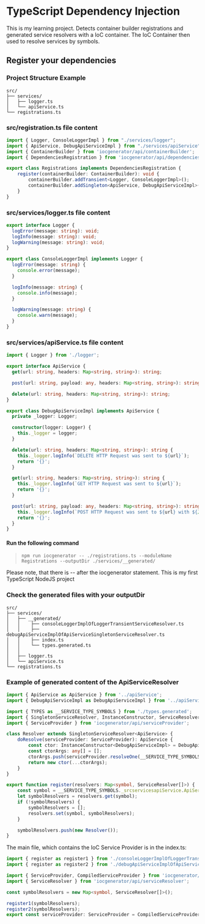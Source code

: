 # TypeScript Dependency Injection
This is my learning project.
Detects container builder registrations and generated service resolvers with a IoC container.
The IoC Container then used to resolve services by symbols.

## Register your dependencies

### Project Structure Example
```
src/
├── services/
│   ├── logger.ts
│   └── apiService.ts
└── registrations.ts
```

### src/registration.ts file content
```typescript
import { Logger, ConsoleLoggerImpl } from "./services/logger";
import { ApiService, DebugApiServiceImpl } from "./services/apiService";
import { ContainerBuilder } from 'iocgenerator/api/containerBuilder';
import { DependenciesRegistration } from 'iocgenerator/api/dependenciesRegistration';

export class Registrations implements DependenciesRegistration {
    register(containerBuilder: ContainerBuilder): void {
        containerBuilder.addTransient<Logger, ConsoleLoggerImpl>();
        containerBuilder.addSingleton<ApiService, DebugApiServiceImpl>();
    }
}
```

### src/services/logger.ts file content

```typescript
export interface Logger {
  logError(message: string): void;
  logInfo(message: string): void;
  logWarning(message: string): void;
}

export class ConsoleLoggerImpl implements Logger {
  logError(message: string) {
    console.error(message);
  }

  logInfo(message: string) {
    console.info(message);
  }

  logWarning(message: string) {
    console.warn(message);
  }
}
```

### src/services/apiService.ts file content

```typescript
import { Logger } from './logger';

export interface ApiService {
  get(url: string, headers: Map<string, string>): string;

  post(url: string, payload: any, headers: Map<string, string>): string;

  delete(url: string, headers: Map<string, string>): string;
}

export class DebugApiServiceImpl implements ApiService {
  private _logger: Logger;

  constructor(logger: Logger) {
    this._logger = logger;
  }

  delete(url: string, headers: Map<string, string>): string {
    this._logger.logInfo(`DELETE HTTP Request was sent to ${url}`);
    return '{}';
  }

  get(url: string, headers: Map<string, string>): string {
    this._logger.logInfo(`GET HTTP Request was sent to ${url}`);
    return '{}';
  }

  post(url: string, payload: any, headers: Map<string, string>): string {
    this._logger.logInfo(`POST HTTP Request was sent to ${url} with ${JSON.stringify(payload)}`);
    return '{}';
  }
}
```

#### Run the following command
>
>`npm run iocgenerator -- ./registrations.ts --moduleName Registrations --outputDir ./services/__generated/`

Please note, that there is -- after the iocgenerator statement. This is my first TypeScript NodeJS project

### Check the generated files with your outputDir
```
src/
├── services/
│   ├── __generated/
│   │    ├── consoleLoggerImplOfLoggerTransientServiceResolver.ts
│   │    ├── debugApiServiceImplOfApiServiceSingletonServiceResolver.ts
│   │    ├── index.ts
│   │    └── types.generated.ts
│   │
│   ├── logger.ts
│   └── apiService.ts
└── registrations.ts
```

### Example of generated content of the ApiServiceResolver
```typescript
import { ApiService as ApiService } from '../apiService';
import { DebugApiServiceImpl as DebugApiServiceImpl } from '../apiService';

import { TYPES as __SERVICE_TYPE_SYMBOLS } from './types.generated';
import { SingletonServiceResolver, InstanceConstructor, ServiceResolver } from 'iocgenerator/api/serviceResolver';
import { ServiceProvider } from 'iocgenerator/api/serviceProvider';

class Resolver extends SingletonServiceResolver<ApiService> {
    doResolve(serviceProvider: ServiceProvider): ApiService {
        const ctor: InstanceConstructor<DebugApiServiceImpl> = DebugApiServiceImpl;
        const ctorArgs: any[] = [];
        ctorArgs.push(serviceProvider.resolveOne(__SERVICE_TYPE_SYMBOLS._srcserviceslogger.Logger));
        return new ctor(...ctorArgs);
    }
}

export function register(resolvers: Map<symbol, ServiceResolver[]>) {
    const symbol = __SERVICE_TYPE_SYMBOLS._srcservicesapiService.ApiService;
    let symbolResolvers = resolvers.get(symbol);
    if (!symbolResolvers) {
        symbolResolvers = [];
        resolvers.set(symbol, symbolResolvers);
    }

    symbolResolvers.push(new Resolver());
}
```

The main file, which contains the IoC Service Provider is in the index.ts:
```typescript
import { register as register1 } from './consoleLoggerImplOfLoggerTransientServiceResolver';
import { register as register2 } from './debugApiServiceImplOfApiServiceSingletonServiceResolver';

import { ServiceProvider, CompiledServiceProvider } from 'iocgenerator/api/serviceProvider';
import { ServiceResolver } from 'iocgenerator/api/serviceResolver';

const symbolResolvers = new Map<symbol, ServiceResolver[]>();

register1(symbolResolvers);
register2(symbolResolvers);
export const serviceProvider: ServiceProvider = CompiledServiceProvider.initialize(symbolResolvers);
```